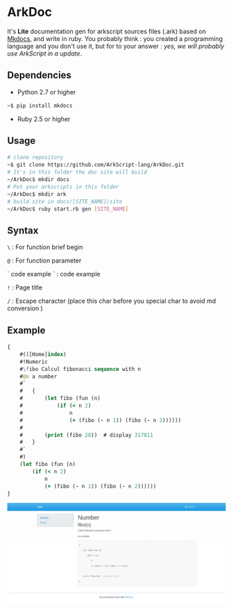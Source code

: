 # ArkDoc

It's **Lite** documentation gen for arkscript sources files (.ark) based on [Mkdocs](https://github.com/mkdocs/mkdocs), and write in ruby. You probably think : you created a programming language and you don't use it, but for to your answer : _yes, we will probably use ArkScript in a update_.


## Dependencies

+ Python 2.7 or higher
```bash
~$ pip install mkdocs 
```
+ Ruby 2.5 or higher


## Usage

```bash
# clone repository
~$ git clone https://github.com/ArkScript-lang/ArkDoc.git
# It's in this folder the doc site will build
~/ArkDoc$ mkdir docs
# Put your arkscripts in this folder 
~/ArkDoc$ mkdir ark
# build site in docs/[SITE_NAME]/site
~/ArkDoc$ ruby start.rb gen [SITE_NAME]
```
## Syntax

`\` : For function brief begin

`@` : For function parameter 

\` code example \` : code example

`!` : Page title

`/` : Escape character (place this char before you special char to avoid md conversion )

## Example

```clojure
{
	#(([Home]index)
	#!Numeric
	#\fibo Calcul fibonacci sequence with n
	#@n a number
	#`
	#	{
    #		(let fibo (fun (n)
    #   	 	(if (< n 2)
    #   	     	n
    #   	     	(+ (fibo (- n 1)) (fibo (- n 2))))))
    #	
    #		(print (fibo 28))  # display 317811
	#	}
	#`
	#)
	(let fibo (fun (n)
		(if (< n 2)
			n
			(+ (fibo (- n 1)) (fibo (- n 2))))))
}
```
![basic mode](./images/example.png)